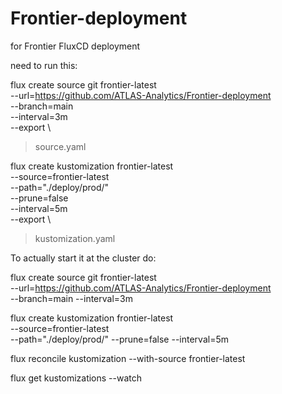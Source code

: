 # Frontier-deployment
for Frontier FluxCD deployment

need to run this:

flux create source git frontier-latest \
--url=https://github.com/ATLAS-Analytics/Frontier-deployment \
--branch=main \
--interval=3m \
--export \
> source.yaml

flux create kustomization frontier-latest \
--source=frontier-latest \
--path="./deploy/prod/" \
--prune=false \
--interval=5m \
--export \
> kustomization.yaml

To actually start it at the cluster do:

flux create source git frontier-latest \
--url=https://github.com/ATLAS-Analytics/Frontier-deployment \
--branch=main --interval=3m

flux create kustomization frontier-latest \
--source=frontier-latest \
--path="./deploy/prod/" --prune=false --interval=5m


flux reconcile kustomization  --with-source frontier-latest

flux get kustomizations --watch